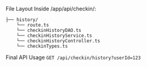 File Layout
Inside /app/api/checkin/:

```
├── history/
    └── route.ts
    └── checkinHistoryDAO.ts
    └── checkinHistoryService.ts
    └── checkinHistoryController.ts
    └── checkinTypes.ts
```

Final API Usage
`GET /api/checkin/history?userId=123`
